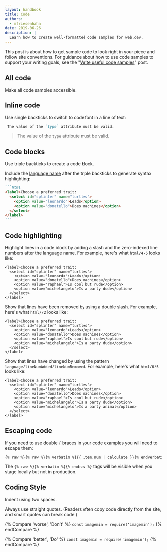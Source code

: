```yaml
---
layout: handbook
title: Code
authors:
  - mfriesenhahn
date: 2019-06-26
description: |
  Learn how to create well-formatted code samples for web.dev.
---
```


This post is about how to get sample code to look right in your piece and follow site conventions. For guidance about how to use code samples to support your writing goals, see the "[Write useful code samples](/handbook/write-code-samples/)" post.

## All code
Make all code samples [accessible](/handbook/inclusion-and-accessibility/#create-accessible-code-blocks).

## Inline code
Use single backticks to switch to code font in a line of text:

```markdown
 The value of the `type` attribute must be valid.
```
> The value of the `type` attribute must be valid.

## Code blocks
Use triple backticks to create a code block.

Include the [language name](https://prismjs.com/#supported-languages) after the triple backticks to generate syntax highlighting:

````markdown
```html
<label>Choose a preferred trait:
  <select id="splinter" name="turtles">
    <option value="leonardo">Leads</option>
    <option value="donatello">Does machines</option>
  </select>
</label>
```
````

## Code highlighting
Highlight lines in a code block by adding a slash and the zero-indexed line numbers after the language name. For example, here's what `html/4-5` looks like:

```html/4-5
<label>Choose a preferred trait:
  <select id="splinter" name="turtles">
    <option value="leonardo">Leads</option>
    <option value="donatello">Does machines</option>
    <option value="raphael">Is cool but rude</option>
    <option value="michelangelo">Is a party dude</option>
  </select>
</label>
```

Show that lines have been removed by using a double slash. For example, here's what `html//2` looks like:

```html//2
<label>Choose a preferred trait:
  <select id="splinter" name="turtles">
    <option value="leonardo">Leads</option>
    <option value="donatello">Does machines</option>
    <option value="raphael">Is cool but rude</option>
    <option value="michelangelo">Is a party dude</option>
  </select>
</label>
```

Show that lines have changed by using the pattern `language/lineNumAdded/lineNumRemoved`. For example, here's what `html/6/5` looks like:

```html/6/5
<label>Choose a preferred trait:
  <select id="splinter" name="turtles">
    <option value="leonardo">Leads</option>
    <option value="donatello">Does machines</option>
    <option value="raphael">Is cool but rude</option>
    <option value="michelangelo">Is a party dude</option>
    <option value="michelangelo">Is a party animal</option>
  </select>
</label>
```

## Escaping code
If you need to use double `{` braces in your code examples you will need to
escape them:

```html
{% raw %}{% raw %}{% verbatim %}{{ item.num | calculate }}{% endverbatim %}{% endraw %}{% endraw %}
```

The `{% raw %}{% verbatim %}{% endraw %}` tags will be visible when you stage
locally but not in production.

## Coding Style
Indent using two spaces.

Always use straight quotes. (Readers often copy code directly from the site, and smart quotes can break code.)

{% Compare 'worse', 'Don’t' %}
`const imagemin = require(‘imagemin’);`
{% endCompare %}

{% Compare 'better', 'Do' %}
`const imagemin = require('imagemin');`
{% endCompare %}
